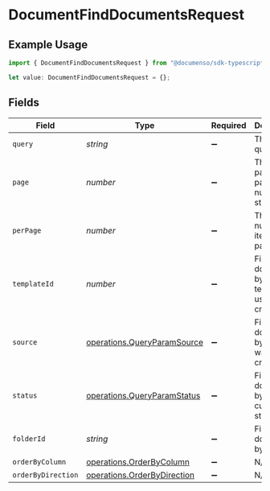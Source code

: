 # DocumentFindDocumentsRequest

## Example Usage

```typescript
import { DocumentFindDocumentsRequest } from "@documenso/sdk-typescript/models/operations";

let value: DocumentFindDocumentsRequest = {};
```

## Fields

| Field                                                                      | Type                                                                       | Required                                                                   | Description                                                                |
| -------------------------------------------------------------------------- | -------------------------------------------------------------------------- | -------------------------------------------------------------------------- | -------------------------------------------------------------------------- |
| `query`                                                                    | *string*                                                                   | :heavy_minus_sign:                                                         | The search query.                                                          |
| `page`                                                                     | *number*                                                                   | :heavy_minus_sign:                                                         | The pagination page number, starts at 1.                                   |
| `perPage`                                                                  | *number*                                                                   | :heavy_minus_sign:                                                         | The number of items per page.                                              |
| `templateId`                                                               | *number*                                                                   | :heavy_minus_sign:                                                         | Filter documents by the template ID used to create it.                     |
| `source`                                                                   | [operations.QueryParamSource](../../models/operations/queryparamsource.md) | :heavy_minus_sign:                                                         | Filter documents by how it was created.                                    |
| `status`                                                                   | [operations.QueryParamStatus](../../models/operations/queryparamstatus.md) | :heavy_minus_sign:                                                         | Filter documents by the current status                                     |
| `folderId`                                                                 | *string*                                                                   | :heavy_minus_sign:                                                         | Filter documents by folder ID                                              |
| `orderByColumn`                                                            | [operations.OrderByColumn](../../models/operations/orderbycolumn.md)       | :heavy_minus_sign:                                                         | N/A                                                                        |
| `orderByDirection`                                                         | [operations.OrderByDirection](../../models/operations/orderbydirection.md) | :heavy_minus_sign:                                                         | N/A                                                                        |